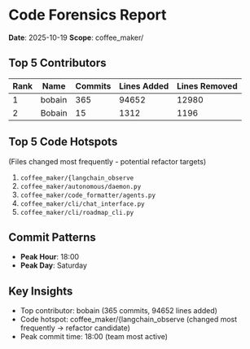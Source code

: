 # Code Forensics Report

**Date**: 2025-10-19
**Scope**: coffee_maker/

## Top 5 Contributors

| Rank | Name | Commits | Lines Added | Lines Removed |
|------|------|---------|-------------|---------------|
| 1 | bobain | 365 | 94652 | 12980 |
| 2 | Bobain | 15 | 1312 | 1196 |


## Top 5 Code Hotspots

(Files changed most frequently - potential refactor targets)

1. `coffee_maker/{langchain_observe`
2. `coffee_maker/autonomous/daemon.py`
3. `coffee_maker/code_formatter/agents.py`
4. `coffee_maker/cli/chat_interface.py`
5. `coffee_maker/cli/roadmap_cli.py`


## Commit Patterns

- **Peak Hour**: 18:00
- **Peak Day**: Saturday

## Key Insights

- Top contributor: bobain (365 commits, 94652 lines added)
- Code hotspot: coffee_maker/{langchain_observe (changed most frequently → refactor candidate)
- Peak commit time: 18:00 (team most active)
